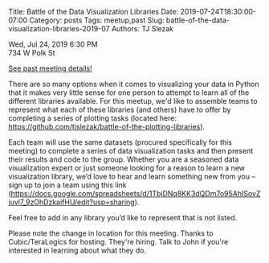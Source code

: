 Title: Battle of the Data Visualization Libraries
Date: 2019-07-24T18:30:00-07:00
Category: posts
Tags: meetup,past
Slug: battle-of-the-data-visualization-libraries-2019-07
Authors: TJ Slezak

<div class="meetup-time">
<i class="far fa-clock"></i> Wed, Jul 24, 2019 6:30 PM
</div>

<div class="meetup-venue">
<i class="fas fa-map-marked-alt"></i> 734 W Polk St
</div>



<i class="fab fa-meetup"></i> <a href="https://www.meetup.com/Phoenix-Python-Meetup-Group/events/262950142/">See past meeting details!</a>





<p>There are so many options when it comes to visualizing your data in Python that it makes very little sense for one person to attempt to learn all of the different libraries available. For this meetup, we'd like to assemble teams to represent what each of these libraries (and others) have to offer by completing a series of plotting tasks (located here: <a href="https://github.com/tjslezak/battle-of-the-plotting-libraries" class="linkified">https://github.com/tjslezak/battle-of-the-plotting-libraries</a>).</p> <p>Each team will use the same datasets (procured specifically for this meeting) to complete a series of data visualization tasks and then present their results and code to the group. Whether you are a seasoned data visualization expert or just someone looking for a reason to learn a new visualization library, we’d love to hear and learn something new from you – sign up to join a team using this link (<a href="https://docs.google.com/spreadsheets/d/1TbjDNq8KK3dQDm7o95AhISovZiuvl7_9zOhDzkaifHU/edit?usp=sharing" class="linkified">https://docs.google.com/spreadsheets/d/1TbjDNq8KK3dQDm7o95AhISovZiuvl7_9zOhDzkaifHU/edit?usp=sharing</a>).</p> <p>Feel free to add in any library you’d like to represent that is not listed.</p> <p>Please note the change in location for this meeting. Thanks to Cubic/TeraLogics for hosting. They're hiring. Talk to John if you're interested in learning about what they do.</p> 